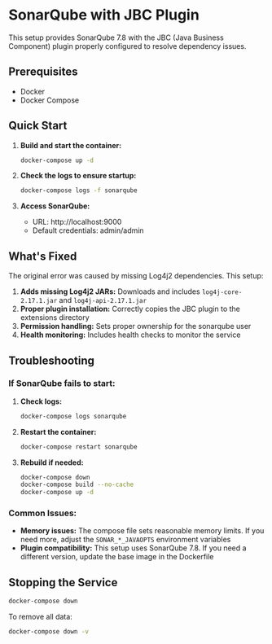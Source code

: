 # SonarQube with JBC Plugin

This setup provides SonarQube 7.8 with the JBC (Java Business Component) plugin properly configured to resolve dependency issues.

## Prerequisites

- Docker
- Docker Compose

## Quick Start

1. **Build and start the container:**
   ```bash
   docker-compose up -d
   ```

2. **Check the logs to ensure startup:**
   ```bash
   docker-compose logs -f sonarqube
   ```

3. **Access SonarQube:**
   - URL: http://localhost:9000
   - Default credentials: admin/admin

## What's Fixed

The original error was caused by missing Log4j2 dependencies. This setup:

1. **Adds missing Log4j2 JARs:** Downloads and includes `log4j-core-2.17.1.jar` and `log4j-api-2.17.1.jar`
2. **Proper plugin installation:** Correctly copies the JBC plugin to the extensions directory
3. **Permission handling:** Sets proper ownership for the sonarqube user
4. **Health monitoring:** Includes health checks to monitor the service

## Troubleshooting

### If SonarQube fails to start:

1. **Check logs:**
   ```bash
   docker-compose logs sonarqube
   ```

2. **Restart the container:**
   ```bash
   docker-compose restart sonarqube
   ```

3. **Rebuild if needed:**
   ```bash
   docker-compose down
   docker-compose build --no-cache
   docker-compose up -d
   ```

### Common Issues:

- **Memory issues:** The compose file sets reasonable memory limits. If you need more, adjust the `SONAR_*_JAVAOPTS` environment variables
- **Plugin compatibility:** This setup uses SonarQube 7.8. If you need a different version, update the base image in the Dockerfile

## Stopping the Service

```bash
docker-compose down
```

To remove all data:
```bash
docker-compose down -v
``` 